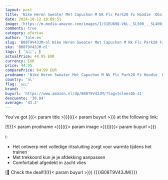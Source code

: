 ```yaml
---
layout: post
title: 'Nike Heren Sweater Met Capuchon M Nk Flc Park20 Fz Hoodie  Obsidian-Wit-Wit  CW6887-451  2XL'
date: 2024-10-12 10:09:51
image: 'https://m.media-amazon.com/images/I/31EU69Q-VbL._SL500_._SL400_.jpg'
comments: true
category: ofertas
author: 'tole.es'
slug: 'B08T9V43JM-nl Nike Heren Sweater Met Capuchon M Nk Flc Park20 Fz Hoodie...'
sku: 'B08T9V43JM-nl'
tags: [ '🇳🇱', ]
actualPrice: 44.95 EUR
currency: EUR
price: 44.95
comparePrice: 64.99 EUR
prodname: 'Nike Heren Sweater Met Capuchon M Nk Flc Park20 Fz Hoodie  Obsidian-Wit-Wit  CW6887-451  2XL'
country: 'nl'
flag: '🇳🇱'
brand: ''
buyurl: 'https://www.amazon.nl/dp/B08T9V43JM/?tag=tolees0b-21'
descuento: '30.84'
average: '43.2'
---
```


You've got [{{< param title >}}]({{< param buyurl >}}) at the following link:

[![{{< param prodname >}}]({{< param image >}})]({{< param buyurl >}})

ℹ️:

- Het ontwerp met volledige ritssluiting zorgt voor warmte tijdens het trainen
- Met trekkoord kun je je afdekking aanpassen
- Comfortabel afgedekt in zacht vlies

[🛒 Check the deal!!]({{< param buyurl >}})
{{<world>}}B08T9V43JM{{</world>}}
